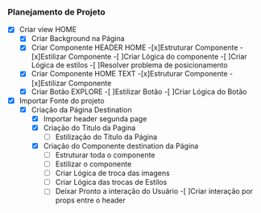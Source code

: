 ### Planejamento de Projeto

-[x] Criar view HOME
    -[x] Criar Background na Página
    -[x] Criar Componente HEADER HOME
        -[x]Estruturar Componente
        -[x]Estilizar Componente
        -[ ]Criar Lógica do componente
        -[ ]Criar Lógica de estilos
        -[ ]Resolver problema de posicionamento
    -[x] Criar Componente HOME TEXT
        -[x]Estruturar Componente
        -[x]Estilizar Componente
    -[x] Criar Botão EXPLORE
        -[ ]Estilizar Botão
        -[ ]Criar Lógica do Botão
-[x] Importar Fonte do projeto  
    -[x] Criação da Página Destination   
        -[x] Importar header segunda page
        -[x] Criação do Titulo da Pagina
            - [ ] Estilização do Título da Página
        -[x] Criação do Componente destination da Página    
            -[ ] Estruturar toda o componente
            -[ ] Estilizar o componente
            -[ ] Criar Lógica de troca das imagens
            -[ ] Criar Lógica das trocas de Estilos
            -[ ] Deixar Pronto a interação do Usuário
-[ ]Criar interação por props entre o header